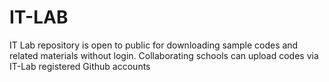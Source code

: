 # IT-LAB
IT Lab repository is open to public for downloading sample codes and related materials without login. Collaborating schools can upload codes via IT-Lab registered Github accounts
